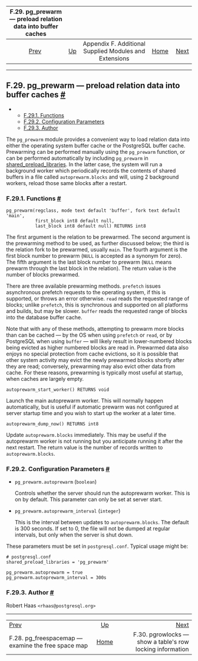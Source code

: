 <!--?xml version="1.0" encoding="UTF-8" standalone="no"?-->

|            F.29. pg\_prewarm — preload relation data into buffer caches           |                                                                             |                                                        |                                                       |                                                                                      |
| :-------------------------------------------------------------------------------: | :-------------------------------------------------------------------------- | :----------------------------------------------------: | ----------------------------------------------------: | -----------------------------------------------------------------------------------: |
| [Prev](pgfreespacemap.html "F.28. pg_freespacemap — examine the free space map")  | [Up](contrib.html "Appendix F. Additional Supplied Modules and Extensions") | Appendix F. Additional Supplied Modules and Extensions | [Home](index.html "PostgreSQL 17devel Documentation") |  [Next](pgrowlocks.html "F.30. pgrowlocks — show a table's row locking information") |

***

## F.29. pg\_prewarm — preload relation data into buffer caches [#](#PGPREWARM)

*   *   [F.29.1. Functions](pgprewarm.html#PGPREWARM-FUNCS)
    *   [F.29.2. Configuration Parameters](pgprewarm.html#PGPREWARM-CONFIG-PARAMS)
    *   [F.29.3. Author](pgprewarm.html#PGPREWARM-AUTHOR)

[]()

The `pg_prewarm` module provides a convenient way to load relation data into either the operating system buffer cache or the PostgreSQL buffer cache. Prewarming can be performed manually using the `pg_prewarm` function, or can be performed automatically by including `pg_prewarm` in [shared\_preload\_libraries](runtime-config-client.html#GUC-SHARED-PRELOAD-LIBRARIES). In the latter case, the system will run a background worker which periodically records the contents of shared buffers in a file called `autoprewarm.blocks` and will, using 2 background workers, reload those same blocks after a restart.

### F.29.1. Functions [#](#PGPREWARM-FUNCS)

    pg_prewarm(regclass, mode text default 'buffer', fork text default 'main',
               first_block int8 default null,
               last_block int8 default null) RETURNS int8

The first argument is the relation to be prewarmed. The second argument is the prewarming method to be used, as further discussed below; the third is the relation fork to be prewarmed, usually `main`. The fourth argument is the first block number to prewarm (`NULL` is accepted as a synonym for zero). The fifth argument is the last block number to prewarm (`NULL` means prewarm through the last block in the relation). The return value is the number of blocks prewarmed.

There are three available prewarming methods. `prefetch` issues asynchronous prefetch requests to the operating system, if this is supported, or throws an error otherwise. `read` reads the requested range of blocks; unlike `prefetch`, this is synchronous and supported on all platforms and builds, but may be slower. `buffer` reads the requested range of blocks into the database buffer cache.

Note that with any of these methods, attempting to prewarm more blocks than can be cached — by the OS when using `prefetch` or `read`, or by PostgreSQL when using `buffer` — will likely result in lower-numbered blocks being evicted as higher numbered blocks are read in. Prewarmed data also enjoys no special protection from cache evictions, so it is possible that other system activity may evict the newly prewarmed blocks shortly after they are read; conversely, prewarming may also evict other data from cache. For these reasons, prewarming is typically most useful at startup, when caches are largely empty.

    autoprewarm_start_worker() RETURNS void

Launch the main autoprewarm worker. This will normally happen automatically, but is useful if automatic prewarm was not configured at server startup time and you wish to start up the worker at a later time.

    autoprewarm_dump_now() RETURNS int8

Update `autoprewarm.blocks` immediately. This may be useful if the autoprewarm worker is not running but you anticipate running it after the next restart. The return value is the number of records written to `autoprewarm.blocks`.

### F.29.2. Configuration Parameters [#](#PGPREWARM-CONFIG-PARAMS)

*   `pg_prewarm.autoprewarm` (`boolean`)[]()

    Controls whether the server should run the autoprewarm worker. This is on by default. This parameter can only be set at server start.

<!---->

*   `pg_prewarm.autoprewarm_interval` (`integer`)[]()

    This is the interval between updates to `autoprewarm.blocks`. The default is 300 seconds. If set to 0, the file will not be dumped at regular intervals, but only when the server is shut down.

These parameters must be set in `postgresql.conf`. Typical usage might be:

    # postgresql.conf
    shared_preload_libraries = 'pg_prewarm'

    pg_prewarm.autoprewarm = true
    pg_prewarm.autoprewarm_interval = 300s

### F.29.3. Author [#](#PGPREWARM-AUTHOR)

Robert Haas `<rhaas@postgresql.org>`

***

|                                                                                   |                                                                             |                                                                                      |
| :-------------------------------------------------------------------------------- | :-------------------------------------------------------------------------: | -----------------------------------------------------------------------------------: |
| [Prev](pgfreespacemap.html "F.28. pg_freespacemap — examine the free space map")  | [Up](contrib.html "Appendix F. Additional Supplied Modules and Extensions") |  [Next](pgrowlocks.html "F.30. pgrowlocks — show a table's row locking information") |
| F.28. pg\_freespacemap — examine the free space map                               |            [Home](index.html "PostgreSQL 17devel Documentation")            |                            F.30. pgrowlocks — show a table's row locking information |

